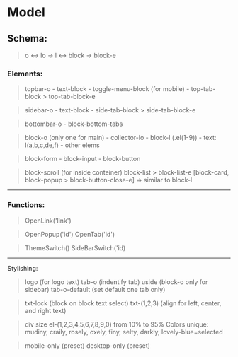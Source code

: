 # Model
## Schema:
> o <-> lo -> l <-> block -> block-e

### Elements:
> topbar-o
    - text-block
    - toggle-menu-block (for mobile)
    - top-tab-block > top-tab-block-e

> sidebar-o
    - text-block
    - side-tab-block > side-tab-block-e

> bottombar-o
    - block-bottom-tabs

> block-o (only one for main)
    - collector-lo
        - block-l (.el(1-9))
            - text: l(a,b,c,de,f)
        - other elems

> block-form
    - block-input
    - block-button

> block-scroll (for inside conteiner)
> block-list > block-list-e
> [block-card, block-popup > block-button-close-e] => similar to block-l

-------------------------------------------------------------------------------------------------------
### Functions:
> OpenLink('link')

> OpenPopup('id')
> OpenTab('id') 

> ThemeSwitch()
> SideBarSwitch('id)

-------------------------------------------------------------------------------------------------------
Stylishing:
> logo (for logo text)
> tab-o (indentify tab)
> uside (block-o only for sidebar)
> tab-o-default (set default one tab only)

> txt-lock (block on block text select)
> txt-(1,2,3) (align for left, center, and right text)

> div size el-(1,2,3,4,5,6,7,8,9,0) from 10% to 95%
> Colors unique: mudiny, craily, rosely, oxely, finy, selty, darkly, lovely-blue=selected

> mobile-only (preset)
> desktop-only (preset)